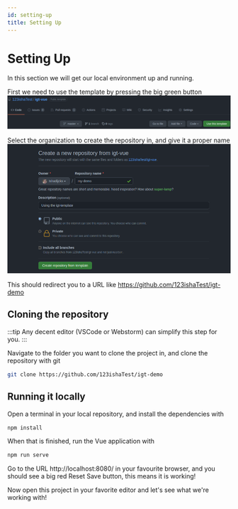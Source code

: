 ```yaml
---
id: setting-up
title: Setting Up
---
```

# Setting Up
In this section we will get our local environment up and running.

First we need to use the template by pressing the big green button
![](images/use-this-template.png)

Select the organization to create the repository in, and give it a proper name
![](images/template-setting.png)

This should redirect you to a URL like https://github.com/123ishaTest/igt-demo

## Cloning the repository
:::tip
Any decent editor (VSCode or Webstorm) can simplify this step for you.
:::

Navigate to the folder you want to clone the project in, and clone the repository with git
```bash
git clone https://github.com/123ishaTest/igt-demo
```

## Running it locally
Open a terminal in your local repository, and install the dependencies with
```bash
npm install
```
When that is finished, run the Vue application with
```bash
npm run serve
```

Go to the URL http://localhost:8080/ in your favourite browser, and you should see a big red Reset Save button, this means it is working!

Now open this project in your favorite editor and let's see what we're working with!
